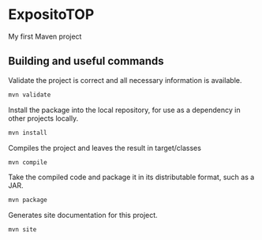 # ExpositoTOP

My first Maven project


## Building and useful commands

Validate the project is correct and all necessary information is available.
```bash
mvn validate
```

Install the package into the local repository, for use as a dependency in other projects locally.
```bash
mvn install
```

Compiles the project and leaves the result in target/classes
```bash
mvn compile
```

Take the compiled code and package it in its distributable format, such as a JAR.
```bash
mvn package
```

Generates site documentation for this project.
```bash
mvn site 
```
